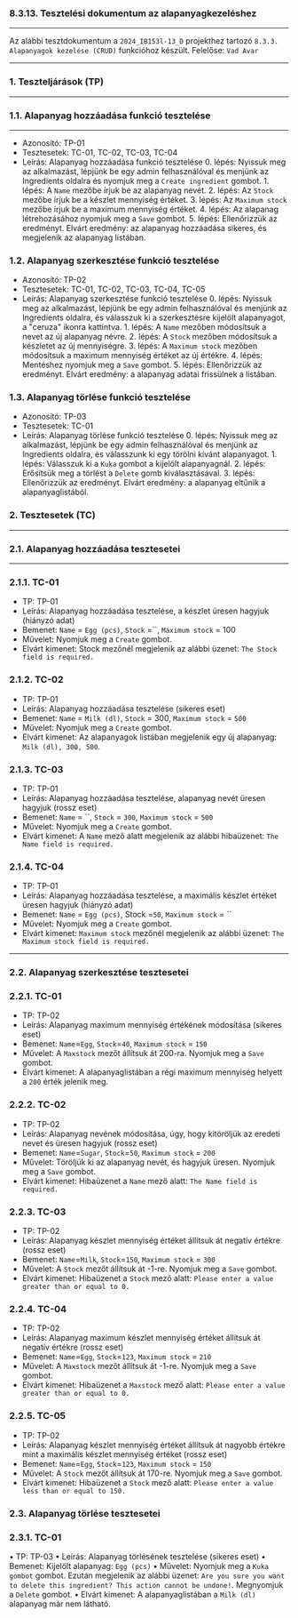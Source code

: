 ### 8.3.13. Tesztelési dokumentum az alapanyagkezeléshez

---

Az alábbi tesztdokumentum a `2024_IB153l-13_D` projekthez tartozó `8.3.3. Alapanyagok kezelése (CRUD)` funkcióhoz készült. Felelőse: `Vad Avar`

---


### 1. Teszteljárások (TP)

---

### 1.1. Alapanyag hozzáadása funkció tesztelése

---

* Azonosító: TP-01
* Tesztesetek: TC-01, TC-02, TC-03, TC-04
* Leírás: Alapanyag hozzáadása funkció tesztelése
       0. lépés: Nyissuk meg az alkalmazást, lépjünk be egy admin felhasználóval és menjünk az Ingredients oldalra és nyomjuk meg a `Create ingredient` gombot.
       1. lépés: A `Name` mezőbe írjuk be az alapanyag nevét.
       2. lépés: Az `Stock` mezőbe írjuk be a készlet mennyiség értéket.
       3. lépés: Az `Maximum stock` mezőbe írjuk be a maximum mennyiség értéket.
       4. lépés: Az alapanag létrehozásához nyomjuk meg a `Save` gombot.
       5. lépés: Ellenőrizzük az eredményt. Elvárt eredmény: az alapanyag hozzáadása sikeres, és megjelenik az alapanyag listában.

### 1.2. Alapanyag szerkesztése funkció tesztelése
* Azonosító: TP-02
* Tesztesetek: TC-01, TC-02, TC-03, TC-04, TC-05
* Leírás: Alapanyag szerkesztése funkció tesztelése
       0. lépés: Nyissuk meg az alkalmazást, lépjünk be egy admin felhasználóval és menjünk az Ingredients oldalra, és válasszuk ki a szerkesztésre kijelölt alapanyagot, a "ceruza" ikonra kattintva.
       1. lépés: A `Name` mezőben módosítsuk a nevet az új alapanyag névre.
       2. lépés: A `Stock` mezőben módosítsuk a készletet az új mennyiségre.
       3. lépés: A `Maximum stock` mezőben módosítsuk a maximum mennyiség értéket az új értékre.
       4. lépés: Mentéshez nyomjuk meg a `Save` gombot.
       5. lépés: Ellenőrizzük az eredményt. Elvárt eredmény: a alapanyag adatai frissülnek a listában.

### 1.3. Alapanyag törlése funkció tesztelése
* Azonosító: TP-03
* Tesztesetek: TC-01
* Leírás: Alapanyag törlése funkció tesztelése
       0. lépés: Nyissuk meg az alkalmazást, lépjünk be egy admin felhasználóval és menjünk az Ingredients oldalra, és válasszunk ki egy törölni kívánt alapanyagot.
       1. lépés: Válasszuk ki a `Kuka` gombot a kijelölt alapanyagnál.
       2. lépés: Erősítsük meg a törlést a `Delete` gomb kiválasztásával.
       3. lépés: Ellenőrizzük az eredményt. Elvárt eredmény: a alapanyag eltűnik a alapanyaglistából.

### 2. Tesztesetek (TC)

---

### 2.1. Alapanyag hozzáadása tesztesetei

---

### 2.1.1. TC-01

* TP: TP-01
* Leírás: Alapanyag hozzáadása tesztelése, a készlet üresen hagyjuk (hiányzó adat)
* Bemenet: `Name` = `Egg (pcs)`, `Stock` =``, `Maximum stock` = 100
* Művelet: Nyomjuk meg a `Create` gombot.
* Elvárt kimenet: Stock mezőnél megjelenik az alábbi üzenet: `The Stock field is required.`

### 2.1.2. TC-02
* TP: TP-01
* Leírás: Alapanyag hozzáadása tesztelése (sikeres eset)
* Bemenet: `Name` = `Milk (dl)`, `Stock` = 300, `Maximum stock` = `500`
* Művelet: Nyomjuk meg a `Create` gombot.
* Elvárt kimenet: Az alapanyagok listában megjelenik egy új alapanyag: `Milk (dl), 300, 500`.


### 2.1.3. TC-03
* TP: TP-01
* Leírás: Alapanyag hozzáadása tesztelése, alapanyag nevét üresen hagyjuk (rossz eset)
* Bemenet: `Name` = ``,  `Stock` = `300`, `Maximum stock` = `500`
* Művelet: Nyomjuk meg a `Create` gombot.
* Elvárt kimenet: A `Name` mező alatt megjelenik az alábbi hibaüzenet: `The Name field is required.`



### 2.1.4. TC-04
* TP: TP-01
* Leírás: Alapanyag hozzáadása tesztelése, a maximális készlet értéket üresen hagyjuk (hiányzó adat)
* Bemenet: `Name` = `Egg (pcs)`, Stock =`50`, `Maximum stock` = ``
* Művelet: Nyomjuk meg a `Create` gombot.
* Elvárt kimenet: `Maximum stock` mezőnél megjelenik az alábbi üzenet: `The Maximum stock field is required.` 


---

### 2.2. Alapanyag szerkesztése tesztesetei
### 2.2.1. TC-01
* TP: TP-02
* Leírás: Alapanyag maximum mennyiség értékének módosítása (sikeres eset)
* Bemenet:  `Name`=`Egg`, `Stock`=`40`,   `Maximum stock` = `150`  
* Művelet: A `Maxstock` mezőt állítsuk át 200-ra.  Nyomjuk meg a `Save` gombot.
* Elvárt kimenet: A alapanyaglistában a régi maximum mennyiség helyett a `200` érték jelenik meg.


### 2.2.2. TC-02
* TP: TP-02
* Leírás: Alapanyag nevének módosítása, úgy, hogy kitöröljük az eredeti nevet és üresen hagyjuk (rossz eset)
* Bemenet: `Name`=`Sugar`, `Stock`=`50`,  `Maximum stock` = `200`
* Művelet: Töröljük ki az alapanyag nevét, és hagyjuk üresen. Nyomjuk meg a `Save` gombot.
* Elvárt kimenet: Hibaüzenet a `Name` mező alatt: `The Name field is required.`


### 2.2.3. TC-03
* TP: TP-02
* Leírás: Alapanyag készlet mennyiség értéket állítsuk át negatív értékre (rossz eset)
* Bemenet: `Name`=`Milk`, `Stock`=`150`,  `Maximum stock` = `300`
* Művelet: A `Stock` mezőt állítsuk át -1-re. Nyomjuk meg a `Save` gombot.
* Elvárt kimenet: Hibaüzenet a `Stock` mező alatt: `Please enter a value greater than or equal to 0.`



### 2.2.4. TC-04
* TP: TP-02
* Leírás: Alapanyag maximum készlet mennyiség értéket állítsuk át negatív értékre (rossz eset)
* Bemenet: `Name`=`Egg`, `Stock`=`123`,  `Maximum stock` = `210`
* Művelet: A `Maxstock` mezőt állítsuk át -1-re. Nyomjuk meg a `Save` gombot.
* Elvárt kimenet: Hibaüzenet a `Maxstock` mező alatt: `Please enter a value greater than or equal to 0.`


### 2.2.5. TC-05
* TP: TP-02
* Leírás: Alapanyag készlet mennyiség értéket állítsuk át nagyobb értékre mint a maximális készlet mennyiség értéket (rossz eset)
* Bemenet: `Name`=`Egg`, `Stock`=`123`,  `Maximum stock` = `150`
* Művelet: A `Stock` mezőt állítsuk át 170-re. Nyomjuk meg a `Save` gombot.
* Elvárt kimenet: Hibaüzenet a `Stock` mező alatt: `Please enter a value less than or equal to 150.`



### 2.3. Alapanyag törlése tesztesetei
### 2.3.1. TC-01
• TP: TP-03
• Leírás: Alapanyag törlésének tesztelése (sikeres eset)
• Bemenet: Kijelölt alapanyag: `Egg (pcs)`
• Művelet: Nyomjuk meg a `Kuka gombot` gombot. Ezután megjelenik az alábbi üzenet: `Are you sure you want to delete this ingredient? This action cannot be undone!`. Megnyomjuk a `Delete` gombot.
• Elvárt kimenet: A alapanyaglistában a `Milk (dl)` alapanyag már nem látható.
